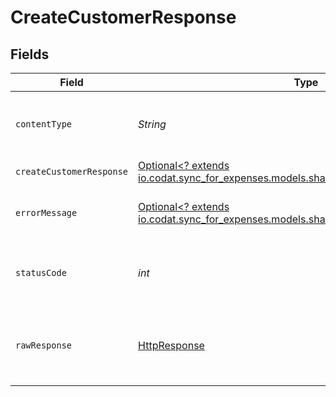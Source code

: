 # CreateCustomerResponse


## Fields

| Field                                                                                                                                | Type                                                                                                                                 | Required                                                                                                                             | Description                                                                                                                          |
| ------------------------------------------------------------------------------------------------------------------------------------ | ------------------------------------------------------------------------------------------------------------------------------------ | ------------------------------------------------------------------------------------------------------------------------------------ | ------------------------------------------------------------------------------------------------------------------------------------ |
| `contentType`                                                                                                                        | *String*                                                                                                                             | :heavy_check_mark:                                                                                                                   | HTTP response content type for this operation                                                                                        |
| `createCustomerResponse`                                                                                                             | [Optional<? extends io.codat.sync_for_expenses.models.shared.CreateCustomerResponse>](../../models/shared/CreateCustomerResponse.md) | :heavy_minus_sign:                                                                                                                   | Success                                                                                                                              |
| `errorMessage`                                                                                                                       | [Optional<? extends io.codat.sync_for_expenses.models.shared.ErrorMessage>](../../models/shared/ErrorMessage.md)                     | :heavy_minus_sign:                                                                                                                   | The request made is not valid.                                                                                                       |
| `statusCode`                                                                                                                         | *int*                                                                                                                                | :heavy_check_mark:                                                                                                                   | HTTP response status code for this operation                                                                                         |
| `rawResponse`                                                                                                                        | [HttpResponse<InputStream>](https://docs.oracle.com/en/java/javase/11/docs/api/java.net.http/java/net/http/HttpResponse.html)        | :heavy_check_mark:                                                                                                                   | Raw HTTP response; suitable for custom response parsing                                                                              |
